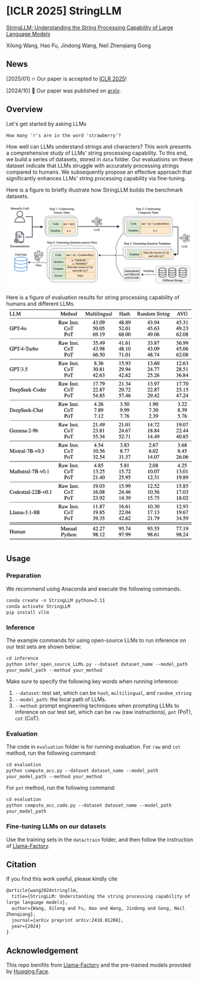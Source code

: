 # [ICLR 2025] StringLLM
[StringLLM: Understanding the String Processing Capability of Large Language Models](https://arxiv.org/abs/2410.01208)

Xilong Wang, Hao Fu, Jindong Wang, Neil Zhenqiang Gong
## News

[2025/01] 🔥 Our paper is accepted to [ICLR 2025](iclr.cc)!

[2024/10] 📑 Our paper was published on [arxiv](https://arxiv.org/abs/2410.01208).

## Overview
Let's get started by asking LLMs
```
How many 'r's are in the word 'strawberry'?
```

How well can LLMs understand strings and characters? This work presents a comprehensive study of LLMs' string processing capability. To this end, we build a series of datasets, stored in `data` folder. Our evaluations on these dataset indicate that LLMs struggle with accurately processing strings compared to humans. We subsequently propose an effective approach that significantly enhances LLMs' string processing capability via fine-tuning.

Here is a figure to briefly illustrate how StringLLM builds the benchmark datasets.
![StringLLM](images/StringLLM.png)

Here is a figure of evaluation results for string processing capability of humans and different LLMs.
![Evaluation](images/evaluation.png)

## Usage
### Preparation
We recommend using Anaconda and execute the following commands.
```
conda create -n StringLLM python=3.11
conda activate StringLLM
pip install vllm
```
### Inference
The example commands for using open-source LLMs to run inference on our test sets are shown below:
```
cd inference
python infer_open_source_LLMs.py --dataset dataset_name --model_path your_model_path --method your_method
```
Make sure to specify the following key words when running inference:
1. `--dataset`: test set, which can be `hash`, `multilingual`, and `random_string`
2. `--model_path`: the local path of LLMs.
3. `--method`: prompt engineering techniques when prompting LLMs to inference on our test set, which can be `raw` (raw instructions), `pot` (PoT), `cot` (CoT).


### Evaluation
The code in `evaluation` folder is for running evaluation. For `raw` and `cot` method, run the following command:
```
cd evaluation
python compute_acc.py --dataset dataset_name --model_path your_model_path --method your_method
```
For `pot` method, run the following command:
```
cd evaluation
python compute_acc_code.py --dataset dataset_name --model_path your_model_path
```

### Fine-tuning LLMs on our datasets
Use the training sets in the `data/train` folder, and then follow the instruction of [Llama-Factory](https://github.com/hiyouga/LLaMA-Factory).

## Citation
If you find this work useful, please kindly cite
```
@article{wang2024stringllm,
  title={StringLLM: Understanding the string processing capability of large language models},
  author={Wang, Xilong and Fu, Hao and Wang, Jindong and Gong, Neil Zhenqiang},
  journal={arXiv preprint arXiv:2410.01208},
  year={2024}
}
```

## Acknowledgement
This repo benifits from [Llama-Factory](https://github.com/hiyouga/LLaMA-Factory) and the pre-trained models provided by [Hugging Face](https://huggingface.co).
